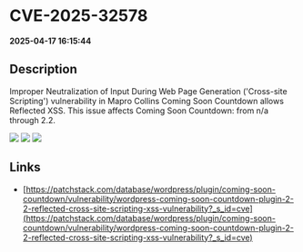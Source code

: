 # CVE-2025-32578

**2025-04-17 16:15:44**

## Description
Improper Neutralization of Input During Web Page Generation ('Cross-site Scripting') vulnerability in Mapro Collins Coming Soon Countdown allows Reflected XSS. This issue affects Coming Soon Countdown: from n/a through 2.2.

![](https://img.shields.io/static/v1?label=Score&message=7.1&color=red)
![](https://img.shields.io/static/v1?label=Severity&message=HIGH&color=red)
![](https://img.shields.io/static/v1?label=CWE&message=XSS&color=green)

## Links
- [https://patchstack.com/database/wordpress/plugin/coming-soon-countdown/vulnerability/wordpress-coming-soon-countdown-plugin-2-2-reflected-cross-site-scripting-xss-vulnerability?_s_id=cve](https://patchstack.com/database/wordpress/plugin/coming-soon-countdown/vulnerability/wordpress-coming-soon-countdown-plugin-2-2-reflected-cross-site-scripting-xss-vulnerability?_s_id=cve)
